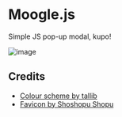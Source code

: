 # Moogle.js

Simple JS pop-up modal, kupo!

![image](https://github.com/kerrance/moogle/assets/10532380/7f51b157-2940-411f-a489-164c8a8ccb20)

## Credits
- [Colour scheme by tallib](https://www.colourlovers.com/palette/1223237/Moogles)
- [Favicon by Shoshopu Shopu](https://shoshopu.tumblr.com/post/158131704870/some-discord-emoji-i-made-for-eaubronts-fc)
